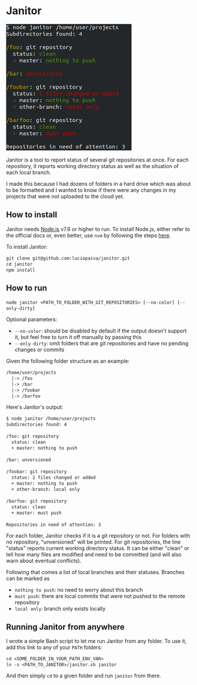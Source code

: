 
# Janitor

![Sample output](janitor.png)

Janitor is a tool to report status of several git repositories at once. For each repository, it reports working directory status as well as the situation of each local branch.

I made this because I had dozens of folders in a hard drive which was about to be formatted and I wanted to know if there were any changes in my projects that were not uploaded to the cloud yet.

## How to install

Janitor needs [Node.js](https://nodejs.org) v7.6 or higher to run. To install Node.js, either refer to the official docs or, even better, use `nvm` by following the steps [here](https://github.com/creationix/nvm).

To install Janitor:

    git clone git@github.com:luciopaiva/janitor.git
    cd janitor
    npm install

## How to run

    node janitor <PATH_TO_FOLDER_WITH_GIT_REPOSITORIES> [--no-color] [--only-dirty]

Optional parameters:

- `--no-color`: should be disabled by default if the output doesn't support it, but feel free to turn it off manually by passing this
- `--only-dirty`: omit folders that are git repositories and have no pending changes or commits

Given the following folder structure as an example:

    /home/user/projects
      |-> /foo
      |-> /bar
      |-> /foobar
      |-> /barfoo

Here's Janitor's output:

    $ node janitor /home/user/projects
    Subdirectories found: 4

    /foo: git repository
      status: clean
      + master: nothing to push

    /bar: unversioned

    /foobar: git repository
      status: 2 files changed or added
      + master: nothing to push
      + other-branch: local only

    /barfoo: git repository
      status: clean
      + master: must push

    Repositories in need of attention: 3

For each folder, Janitor checks if it is a git repository or not. For folders with no repository, "unversioned" will be printed. For git repositories, the line "status" reports current working directory status. It can be either "clean" or tell how many files are modified and need to be committed (and will also warn about eventual conflicts).

Following that comes a list of local branches and their statuses. Branches can be marked as

- `nothing to push`: no need to worry about this branch
- `must push`: there are local commits that were not pushed to the remote repository
- `local only`: branch only exists locally

## Running Janitor from anywhere

I wrote a simple Bash script to let me run Janitor from any folder. To use it, add this link to any of your `PATH` folders:

    cd <SOME_FOLDER_IN_YOUR_PATH_ENV_VAR>
    ln -s <PATH_TO_JANITOR>/janitor.sh janitor

And then simply `cd` to a given folder and run `janitor` from there.
